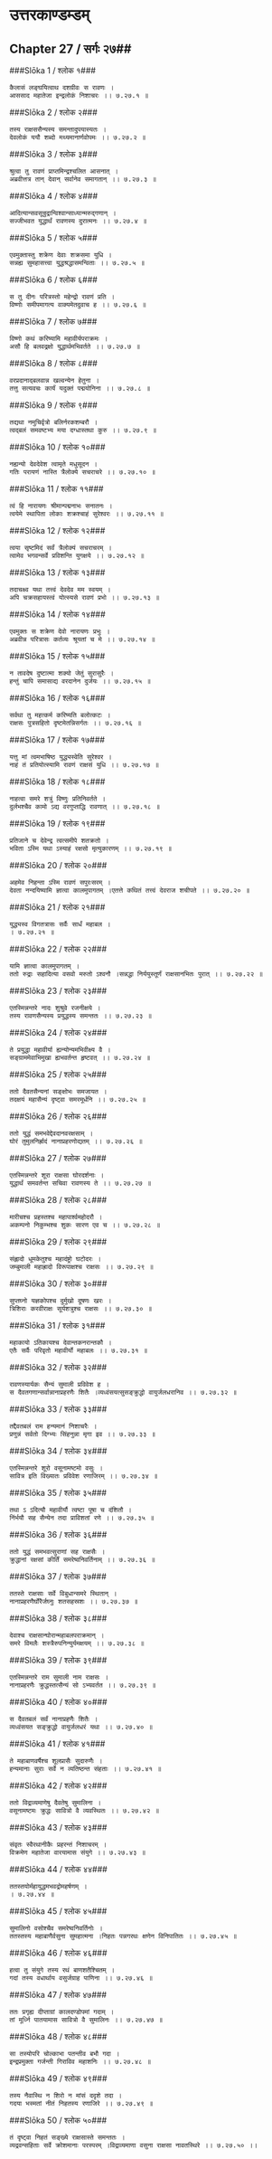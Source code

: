 उत्तरकाण्डम्डम्
===============================


## Chapter 27  / सर्गः २७##


###Slōka 1 / श्लोक १###


    कैलासं लङ्घयित्वाथ दशग्रीवः स रावणः ।
    आससाद महातेजा इन्द्रलोकं निशाचरः ।। ७.२७.१ ॥


###Slōka 2 / श्लोक २###


    तस्य राक्षससैन्यस्य समन्तादुपयास्यतः ।
    देवलोकं ययौ शब्दो मथ्यमानार्णवोपमः ।। ७.२७.२ ॥


###Slōka 3 / श्लोक ३###


    श्रुत्वा तु रावणं प्राप्तमिन्द्रश्चलित आसनात् ।
    अब्रवीत्तत्र तान् देवान् सर्वानेव समागतान् ।। ७.२७.३ ॥


###Slōka 4 / श्लोक ४###


    आदित्यान्सवसून्रुद्रान्विश्वान्साध्यान्मरुद्गणान् ।
    सज्जीभवत युद्धार्थं रावणस्य दुरात्मनः ।। ७.२७.४ ॥


###Slōka 5 / श्लोक ५###


    एवमुक्तास्तु शक्रेण देवाः शक्रसमा युधि ।
    सन्नह्य सुमहासत्त्वा युद्धश्रद्धासमन्विताः ।। ७.२७.५ ॥


###Slōka 6 / श्लोक ६###


    स तु दीनः परित्रस्तो महेन्द्रो रावणं प्रति ।
    विष्णोः समीपमागत्य वाक्यमेतदुवाच ह ।। ७.२७.६ ॥


###Slōka 7 / श्लोक ७###


    विष्णो कथं करिष्यामि महावीर्यपराक्रमः ।
    असौ हि बलवद्रक्षो युद्धार्थमभिवर्तते ।। ७.२७.७ ॥


###Slōka 8 / श्लोक ८###


    वरप्रदानाद्बलवान्न खल्वन्येन हेतुना ।
    तत्तु सत्यवचः कार्यं यदुक्तं पद्मयोनिना ।। ७.२७.८ ॥


###Slōka 9 / श्लोक ९###


    तद्यथा नमुचिर्वृत्रो बलिर्नरकशम्बरौ ।
    त्वद्बलं समवष्टभ्य मया दग्धास्तथा कुरु ।। ७.२७.९ ॥


###Slōka 10 / श्लोक १०###


    नह्यन्यो देवदेवेश त्वामृते मधुसूदन ।
    गतिः परायणं नास्ति त्रैलोक्ये सचराचरे ।। ७.२७.१० ॥


###Slōka 11 / श्लोक ११###


    त्वं हि नारायणः श्रीमान्पद्मनाभः सनातनः ।
    त्वयेमे स्थापिता लोकाः शक्रश्चाहं सुरेश्वरः ।। ७.२७.११ ॥


###Slōka 12 / श्लोक १२###


    त्वया सृष्टमिदं सर्वं त्रैलोक्यं सचराचरम् ।
    त्वामेव भगवन्सर्वे प्रविशन्ति युगक्षये ।। ७.२७.१२ ॥


###Slōka 13 / श्लोक १३###


    तदाचक्ष्व यथा तत्त्वं देवदेव मम स्वयम् ।
    अपि चक्रसहायस्त्वं योत्स्यसे रावणं प्रभो ।। ७.२७.१३ ॥


###Slōka 14 / श्लोक १४###


    एवमुक्तः स शक्रेण देवो नारायणः प्रभुः ।
    अब्रवीन्न परित्रासः कर्तव्यः श्रूयतां च मे ।। ७.२७.१४ ॥


###Slōka 15 / श्लोक १५###


    न तावदेष दुष्टात्मा शक्यो जेतुं सुरासुरैः ।
    हन्तुं चापि समासाद्य वरदानेन दुर्जयः ।। ७.२७.१५ ॥


###Slōka 16 / श्लोक १६###


    सर्वथा तु महत्कर्म करिष्यति बलोत्कटः ।
    राक्षसः पुत्रसहितो दृष्टमेतन्निसर्गतः ।। ७.२७.१६ ॥


###Slōka 17 / श्लोक १७###


    यत्तु मां त्वमभाषिष्ठ युद्ध्यस्वेति सुरेश्वर ।
    नाहं तं प्रतियोत्स्यामि रावणं राक्षसं युधि ।। ७.२७.१७ ॥


###Slōka 18 / श्लोक १८###


    नाहत्वा समरे शत्रुं विष्णुः प्रतिनिवर्तते ।
    दुर्लभश्चैव कामो ऽद्य वरगुप्ताद्धि रावणात् ।। ७.२७.१८ ॥


###Slōka 19 / श्लोक १९###


    प्रतिजाने च देवेन्द्र त्वत्समीपे शतक्रतो ।
    भविता ऽस्मि यथा ऽस्याहं रक्षसो मृत्युकारणम् ।। ७.२७.१९ ॥


###Slōka 20 / श्लोक २०###


    अहमेव निहन्ता ऽस्मि रावणं सपुरःसरम् ।
    देवता नन्दयिष्यामि ज्ञात्वा कालमुपागतम् ।एतत्ते कथितं तत्त्वं देवराज शचीपते ।। ७.२७.२० ॥


###Slōka 21 / श्लोक २१###


    युद्ध्यस्व विगतत्रासः सर्वैः सार्धं महाबल ।
    । ७.२७.२१ ॥


###Slōka 22 / श्लोक २२###


    यामि ज्ञात्वा कालमुपागतम् ।
    ततो रुद्राः सहादित्या वसवो मरुतो ऽश्वनौ ।सन्नद्धा निर्ययुस्तूर्णं राक्षसानभितः पुरात् ।। ७.२७.२२ ॥


###Slōka 23 / श्लोक २३###


    एतस्मिन्नन्तरे नादः शुश्रुवे रजनीक्षये ।
    तस्य रावणसैन्यस्य प्रयुद्धस्य समन्ततः ।। ७.२७.२३ ॥


###Slōka 24 / श्लोक २४###


    ते प्रयुद्धा महावीर्या ह्यन्योन्यमभिवीक्ष्य वै ।
    सङ्ग्राममेवाभिमुखा ह्यभवर्तन्त हृष्टवत् ।। ७.२७.२४ ॥


###Slōka 25 / श्लोक २५###


    ततो दैवतसैन्यनां सङ्क्षोभः समजायत ।
    तदक्षयं महासैन्यं दृष्ट्वा समरमूर्धनि ।। ७.२७.२५ ॥


###Slōka 26 / श्लोक २६###


    ततो युद्धं समभवेद्देवदानवरक्षसाम् ।
    घोरं तुमुलनिर्ह्रादं नानाप्रहरणोद्यतम् ।। ७.२७.२६ ॥


###Slōka 27 / श्लोक २७###


    एतस्मिन्नन्तरे शूरा राक्षसा घोरदर्शनाः ।
    युद्धार्थं समवर्तन्त सचिवा रावणस्य ते ।। ७.२७.२७ ॥


###Slōka 28 / श्लोक २८###


    मारीचश्च प्रहस्तश्च महापार्श्वमहोदरौ ।
    अकम्पनो निकुम्भश्च शुकः सारण एव च ।। ७.२७.२८ ॥


###Slōka 29 / श्लोक २९###


    संह्लादो धूमकेतुश्च महादंष्ट्रो घटोदरः ।
    जम्बुमाली महाह्रादो विरूपाक्षश्च राक्षसः ।। ७.२७.२९ ॥


###Slōka 30 / श्लोक ३०###


    सुप्तघ्नो यज्ञकोपश्च दुर्मुखो दूषणः खरः ।
    त्रिशिराः करवीराक्षः सूर्यशत्रुश्च राक्षसः ।। ७.२७.३० ॥


###Slōka 31 / श्लोक ३१###


    महाकायो ऽतिकायश्च देवान्तकनरान्तकौ ।
    एतैः सर्वैः परिवृतो महावीर्यो महाबलः ।। ७.२७.३१ ॥


###Slōka 32 / श्लोक ३२###


    रावणस्यार्यकः सैन्यं सुमाली प्रविवेश ह ।
    स दैवतगणान्सर्वान्नानाप्रहरणैः शितैः ।व्यध्वंसयत्सुसङ्क्रुद्धो वायुर्जलधरानिव ।। ७.२७.३२ ॥


###Slōka 33 / श्लोक ३३###


    तद्दैवतबलं राम हन्यमानं निशाचरैः ।
    प्रणुन्नं सर्वतो दिग्भ्यः सिंहनुन्ना मृगा इव ।। ७.२७.३३ ॥


###Slōka 34 / श्लोक ३४###


    एतस्मिन्नन्तरे शूरो वसूनामष्टमो वसुः ।
    सावित्र इति विख्यातः प्रविवेश रणाजिरम् ।। ७.२७.३४ ॥


###Slōka 35 / श्लोक ३५###


    तथा ऽ ऽदित्यौ महावीर्यौ त्वष्टा पूषा च दंशितौ ।
    निंर्भयौ सह सैन्येन तदा प्राविशतां रणे ।। ७.२७.३५ ॥


###Slōka 36 / श्लोक ३६###


    ततो युद्धं समभवत्सुराणां सह राक्षसैः ।
    क्रुद्धानां रक्षसां कीर्तिं समरेष्वनिवर्तिनाम् ।। ७.२७.३६ ॥


###Slōka 37 / श्लोक ३७###


    ततस्ते राक्षसाः सर्वे विबुधान्समरे स्थितान् ।
    नानाप्रहरणैर्घोरैर्जघ्नुः शतसहस्रशः ।। ७.२७.३७ ॥


###Slōka 38 / श्लोक ३८###


    देवाश्च राक्षसान्घोरान्महाबलपराक्रमान् ।
    समरे विमलैः शस्त्रैरुपनिन्युर्यमक्षयम् ।। ७.२७.३८ ॥


###Slōka 39 / श्लोक ३९###


    एतस्मिन्नन्तरे राम सुमाली नाम राक्षसः ।
    नानाप्रहरणैः क्रुद्धस्तत्सैन्यं सो ऽभ्यवर्तत ।। ७.२७.३९ ॥


###Slōka 40 / श्लोक ४०###


    स दैवतबलं सर्वं नानाप्रहणैः शितैः ।
    व्यध्वंसयत सङ्क्रुद्धो वायुर्जलधरं यथा ।। ७.२७.४० ॥


###Slōka 41 / श्लोक ४१###


    ते महाबाणवर्षैश्च शूलप्रासैः सुदारुणैः ।
    हन्यमानाः सुराः सर्वे न व्यतिष्ठन्त संहताः ।। ७.२७.४१ ॥


###Slōka 42 / श्लोक ४२###


    ततो विद्राव्यमाणेषु दैवतेषु सुमालिना ।
    वसूनामष्टमः क्रुद्धः सावित्रो वै व्यवस्थितः ।। ७.२७.४२ ॥


###Slōka 43 / श्लोक ४३###


    संवृतः स्वैरथानीकैः प्रहरन्तं निशाचरम् ।
    विक्रमेण महातेजा वारयामास संयुगे ।। ७.२७.४३ ॥


###Slōka 44 / श्लोक ४४###


    ततस्तयोर्महायुद्धमभवद्रोमहर्षणम् ।
    । ७.२७.४४ ॥


###Slōka 45 / श्लोक ४५###


    सुमालिनो वसोश्चैव समरेष्वनिवर्तिनोः ।
    ततस्तस्य महाबाणैर्वसुना सुमहात्मना ।निहतः पन्नगरथः क्षणेन विनिपातितः ।। ७.२७.४५ ॥


###Slōka 46 / श्लोक ४६###


    हत्वा तु संयुगे तस्य रथं बाणशतैश्चितम् ।
    गदां तस्य वधार्थाय वसुर्जग्राह पाणिना ।। ७.२७.४६ ॥


###Slōka 47 / श्लोक ४७###


    ततः प्रगृह्य दीप्ताग्रां कालदण्डोपमां गदाम् ।
    तां मूर्ध्नि पातयामास सावित्रो वै सुमालिनः ।। ७.२७.४७ ॥


###Slōka 48 / श्लोक ४८###


    सा तस्योपरि चोल्काभा पतन्तीव बभौ गदा ।
    इन्द्रप्रमुक्ता गर्जन्ती गिराविव महाशनिः ।। ७.२७.४८ ॥


###Slōka 49 / श्लोक ४९###


    तस्य नैवास्थि न शिरो न मांसं ददृशे तदा ।
    गदया भस्मतां नीतं निहतस्य रणाजिरे ।। ७.२७.४९ ॥


###Slōka 50 / श्लोक ५०###


    तं दृष्ट्वा निहतं सङ्ख्ये राक्षसास्ते समन्ततः ।
    व्यद्रवन्सहिताः सर्वे क्रोशमानाः परस्परम् ।विद्राव्यमाणा वसुना राक्षसा नावतस्थिरे ।। ७.२७.५० ।।


